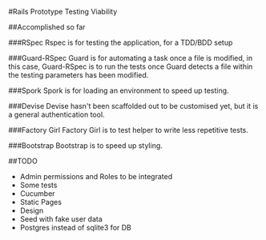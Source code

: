 #Rails Prototype 
Testing Viability

##Accomplished so far

###RSpec 
Rspec is for testing the application, for a TDD/BDD setup

###Guard-RSpec
Guard is for automating a task once a file is modified, in this case,
Guard-RSpec is to run the tests once Guard detects a file within the
testing parameters has been modified.

###Spork
Spork is for loading an environment to speed up testing.

###Devise
Devise hasn't been scaffolded out to be customised yet, but it is a
general authentication tool.

###Factory Girl
Factory Girl is to test helper to write less repetitive tests.



###Bootstrap
Bootstrap is to speed up styling.

##TODO
- Admin permissions and Roles to be integrated
- Some tests
- Cucumber
- Static Pages
- Design
- Seed with fake user data
- Postgres instead of sqlite3 for DB
